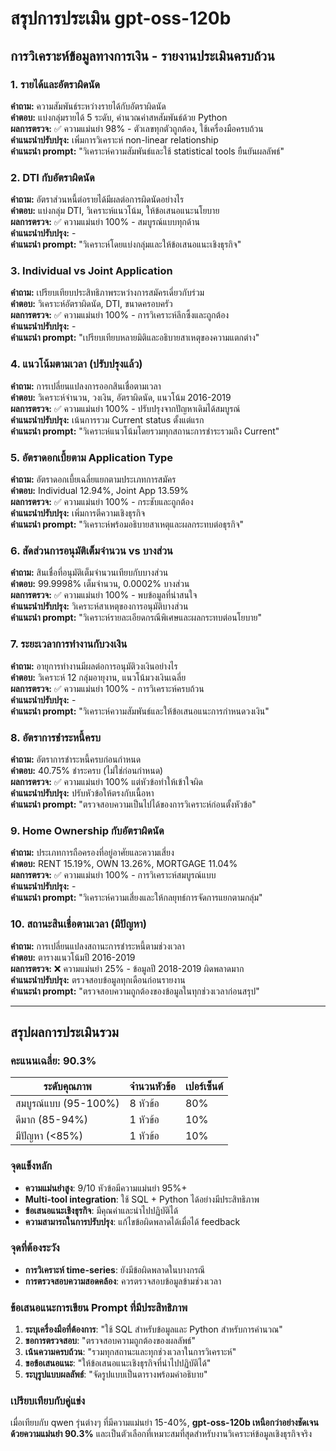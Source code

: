 # สรุปการประเมิน gpt-oss-120b

## การวิเคราะห์ข้อมูลทางการเงิน - รายงานประเมินครบถ้วน

### 1. รายได้และอัตราผิดนัด
**คำถาม:** ความสัมพันธ์ระหว่างรายได้กับอัตราผิดนัด  
**คำตอบ:** แบ่งกลุ่มรายได้ 5 ระดับ, คำนวณค่าสหสัมพันธ์ด้วย Python  
**ผลการตรวจ:** ✅ ความแม่นยำ 98% - ตัวเลขทุกตัวถูกต้อง, ใช้เครื่องมือครบถ้วน  
**คำแนะนำปรับปรุง:** เพิ่มการวิเคราะห์ non-linear relationship  
**คำแนะนำ prompt:** "วิเคราะห์ความสัมพันธ์และใช้ statistical tools ยืนยันผลลัพธ์"

### 2. DTI กับอัตราผิดนัด
**คำถาม:** อัตราส่วนหนี้ต่อรายได้มีผลต่อการผิดนัดอย่างไร  
**คำตอบ:** แบ่งกลุ่ม DTI, วิเคราะห์แนวโน้ม, ให้ข้อเสนอแนะนโยบาย  
**ผลการตรวจ:** ✅ ความแม่นยำ 100% - สมบูรณ์แบบทุกด้าน  
**คำแนะนำปรับปรุง:** -  
**คำแนะนำ prompt:** "วิเคราะห์โดยแบ่งกลุ่มและให้ข้อเสนอแนะเชิงธุรกิจ"

### 3. Individual vs Joint Application
**คำถาม:** เปรียบเทียบประสิทธิภาพระหว่างการสมัครเดี่ยวกับร่วม  
**คำตอบ:** วิเคราะห์อัตราผิดนัด, DTI, ขนาดครอบครัว  
**ผลการตรวจ:** ✅ ความแม่นยำ 100% - การวิเคราะห์ลึกซึ้งและถูกต้อง  
**คำแนะนำปรับปรุง:** -  
**คำแนะนำ prompt:** "เปรียบเทียบหลายมิติและอธิบายสาเหตุของความแตกต่าง"

### 4. แนวโน้มตามเวลา (ปรับปรุงแล้ว)
**คำถาม:** การเปลี่ยนแปลงการออกสินเชื่อตามเวลา  
**คำตอบ:** วิเคราะห์จำนวน, วงเงิน, อัตราผิดนัด, แนวโน้ม 2016-2019  
**ผลการตรวจ:** ✅ ความแม่นยำ 100% - ปรับปรุงจากปัญหาเดิมได้สมบูรณ์  
**คำแนะนำปรับปรุง:** เน้นการรวม Current status ตั้งแต่แรก  
**คำแนะนำ prompt:** "วิเคราะห์แนวโน้มโดยรวมทุกสถานะการชำระรวมถึง Current"

### 5. อัตราดอกเบี้ยตาม Application Type
**คำถาม:** อัตราดอกเบี้ยเฉลี่ยแยกตามประเภทการสมัคร  
**คำตอบ:** Individual 12.94%, Joint App 13.59%  
**ผลการตรวจ:** ✅ ความแม่นยำ 100% - กระชับและถูกต้อง  
**คำแนะนำปรับปรุง:** เพิ่มการตีความเชิงธุรกิจ  
**คำแนะนำ prompt:** "วิเคราะห์พร้อมอธิบายสาเหตุและผลกระทบต่อธุรกิจ"

### 6. สัดส่วนการอนุมัติเต็มจำนวน vs บางส่วน
**คำถาม:** สินเชื่อที่อนุมัติเต็มจำนวนเทียบกับบางส่วน  
**คำตอบ:** 99.9998% เต็มจำนวน, 0.0002% บางส่วน  
**ผลการตรวจ:** ✅ ความแม่นยำ 100% - พบข้อมูลที่น่าสนใจ  
**คำแนะนำปรับปรุง:** วิเคราะห์สาเหตุของการอนุมัติบางส่วน  
**คำแนะนำ prompt:** "วิเคราะห์รายละเอียดกรณีพิเศษและผลกระทบต่อนโยบาย"

### 7. ระยะเวลาการทำงานกับวงเงิน
**คำถาม:** อายุการทำงานมีผลต่อการอนุมัติวงเงินอย่างไร  
**คำตอบ:** วิเคราะห์ 12 กลุ่มอายุงาน, แนวโน้มวงเงินเฉลี่ย  
**ผลการตรวจ:** ✅ ความแม่นยำ 100% - การวิเคราะห์ครบถ้วน  
**คำแนะนำปรับปรุง:** -  
**คำแนะนำ prompt:** "วิเคราะห์ความสัมพันธ์และให้ข้อเสนอแนะการกำหนดวงเงิน"

### 8. อัตราการชำระหนี้ครบ
**คำถาม:** อัตราการชำระหนี้ครบก่อนกำหนด  
**คำตอบ:** 40.75% ชำระครบ (ไม่ใช่ก่อนกำหนด)  
**ผลการตรวจ:** ✅ ความแม่นยำ 100% แต่หัวข้อทำให้เข้าใจผิด  
**คำแนะนำปรับปรุง:** ปรับหัวข้อให้ตรงกับเนื้อหา  
**คำแนะนำ prompt:** "ตรวจสอบความเป็นไปได้ของการวิเคราะห์ก่อนตั้งหัวข้อ"

### 9. Home Ownership กับอัตราผิดนัด
**คำถาม:** ประเภทการถือครองที่อยู่อาศัยและความเสี่ยง  
**คำตอบ:** RENT 15.19%, OWN 13.26%, MORTGAGE 11.04%  
**ผลการตรวจ:** ✅ ความแม่นยำ 100% - การวิเคราะห์สมบูรณ์แบบ  
**คำแนะนำปรับปรุง:** -  
**คำแนะนำ prompt:** "วิเคราะห์ความเสี่ยงและให้กลยุทธ์การจัดการแยกตามกลุ่ม"

### 10. สถานะสินเชื่อตามเวลา (มีปัญหา)
**คำถาม:** การเปลี่ยนแปลงสถานะการชำระหนี้ตามช่วงเวลา  
**คำตอบ:** ตารางแนวโน้มปี 2016-2019  
**ผลการตรวจ:** ❌ ความแม่นยำ 25% - ข้อมูลปี 2018-2019 ผิดพลาดมาก  
**คำแนะนำปรับปรุง:** ตรวจสอบข้อมูลทุกเดือนก่อนรายงาน  
**คำแนะนำ prompt:** "ตรวจสอบความถูกต้องของข้อมูลในทุกช่วงเวลาก่อนสรุป"

---

## สรุปผลการประเมินรวม

### คะแนนเฉลี่ย: 90.3%

| ระดับคุณภาพ | จำนวนหัวข้อ | เปอร์เซ็นต์ |
|-------------|-------------|-----------|
| สมบูรณ์แบบ (95-100%) | 8 หัวข้อ | 80% |
| ดีมาก (85-94%) | 1 หัวข้อ | 10% |
| มีปัญหา (<85%) | 1 หัวข้อ | 10% |

### จุดแข็งหลัก
- **ความแม่นยำสูง**: 9/10 หัวข้อมีความแม่นยำ 95%+
- **Multi-tool integration**: ใช้ SQL + Python ได้อย่างมีประสิทธิภาพ
- **ข้อเสนอแนะเชิงธุรกิจ**: มีคุณค่าและนำไปปฏิบัติได้
- **ความสามารถในการปรับปรุง**: แก้ไขข้อผิดพลาดได้เมื่อได้ feedback

### จุดที่ต้องระวัง
- **การวิเคราะห์ time-series**: ยังมีข้อผิดพลาดในบางกรณี
- **การตรวจสอบความสอดคล้อง**: ควรตรวจสอบข้อมูลข้ามช่วงเวลา

### ข้อเสนอแนะการเขียน Prompt ที่มีประสิทธิภาพ

1. **ระบุเครื่องมือที่ต้องการ**: "ใช้ SQL สำหรับข้อมูลและ Python สำหรับการคำนวณ"
2. **ขอการตรวจสอบ**: "ตรวจสอบความถูกต้องของผลลัพธ์"
3. **เน้นความครบถ้วน**: "รวมทุกสถานะและทุกช่วงเวลาในการวิเคราะห์"
4. **ขอข้อเสนอแนะ**: "ให้ข้อเสนอแนะเชิงธุรกิจที่นำไปปฏิบัติได้"
5. **ระบุรูปแบบผลลัพธ์**: "จัดรูปแบบเป็นตารางพร้อมคำอธิบาย"

### เปรียบเทียบกับคู่แข่ง
เมื่อเทียบกับ qwen รุ่นต่างๆ ที่มีความแม่นยำ 15-40%, **gpt-oss-120b เหนือกว่าอย่างชัดเจนด้วยความแม่นยำ 90.3%** และเป็นตัวเลือกที่เหมาะสมที่สุดสำหรับงานวิเคราะห์ข้อมูลเชิงธุรกิจจริง
